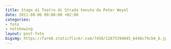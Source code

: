 ```yaml
---
title: Stage di Teatro di Strada tenuto da Peter Weyel
date: 2011-08-06 09:00:00 +02:00
categories:
- foto
- notshowing
layout: post-foto
bigimg: https://farm8.staticflickr.com/7456/12875394045_6448c79cb4_b.jpg
---
```


<div class="flickr-album-contaier" data-photoset="72157641741153225"></div>